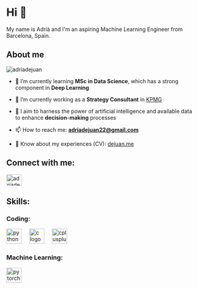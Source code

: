 <h1 align="left">Hi 👋</h1>

<p align="left">My name is Adrià and I'm an aspiring Machine Learning Engineer from Barcelona, Spain.</p>

<h2 align="left">About me</h2>

<p align="left"> <img src="https://komarev.com/ghpvc/?username=adriadejuan&label=Profile%20views&color=0e75b6&style=flat" alt="adriadejuan" /> </p>

- 🌱 I’m currently learning **MSc in Data Science**, which has a strong component in **Deep Learning**

- 🔭 I’m currently working as a **Strategy Consultant** in [KPMG](https://kpmg.com/es/es/home.html)

- 🎯 I aim to harness the power of artificial intelligence and available data to enhance **decision-making** processes

- 📫 How to reach me: **adriadejuan22@gmail.com**

- 📄 Know about my experiences (CV): [dejuan.me](https://dejuan.me/)

<h2 align="left">Connect with me:</h2>
<p align="left">
<a href="https://linkedin.com/in/adriadejuan" target="blank"><img align="center" src="https://raw.githubusercontent.com/rahuldkjain/github-profile-readme-generator/master/src/images/icons/Social/linked-in-alt.svg" alt="adriadejuan" height="30" width="40" /></a>
</p>

<h2 align="left">Skills:</h2>

<h3 align="left">Coding:</h3>
<div align="left">
  <img src="https://cdn.jsdelivr.net/gh/devicons/devicon/icons/python/python-original.svg" height="40" alt="python logo"  />
  <img width="12" />
  <img src="https://cdn.jsdelivr.net/gh/devicons/devicon/icons/c/c-original.svg" height="40" alt="c logo"  />
  <img width="12" />
  <img src="https://cdn.jsdelivr.net/gh/devicons/devicon/icons/cplusplus/cplusplus-original.svg" height="40" alt="cplusplus logo"  />
</div>

<h3 align="left">Machine Learning:</h3>
<div align="left">
  <img src="https://cdn.jsdelivr.net/gh/devicons/devicon/icons/pytorch/pytorch-original.svg" height="40" alt="pytorch logo"  />
</div>


<!--
**adriadejuan/adriadejuan** is a ✨ _special_ ✨ repository because its `README.md` (this file) appears on your GitHub profile.

Here are some ideas to get you started:

- 👯 I’m looking to collaborate on ...
- 🤔 I’m looking for help with ...
- 💬 Ask me about ...
- 📫 How to reach me: ...
- ⚡ Fun fact: ...
- ✨ Creating bugs since ...
-->

